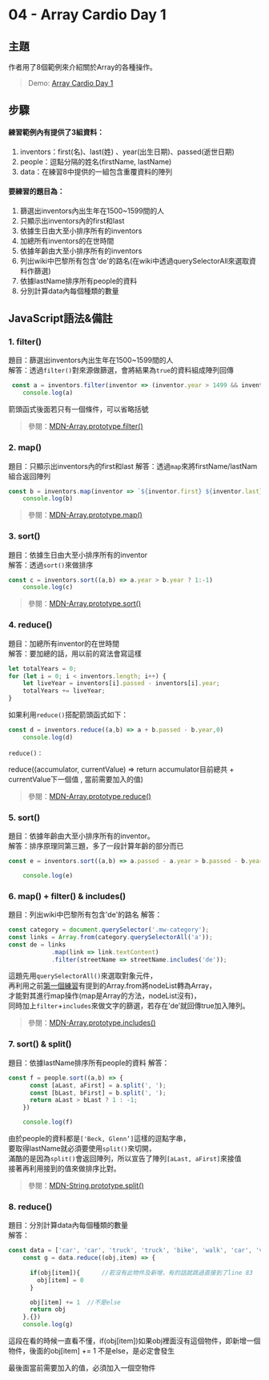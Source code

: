 # **04 - Array Cardio Day 1**

## **主題**
作者用了8個範例來介紹關於Array的各種操作。  

>Demo: [Array Cardio Day 1](https://neilworlds.com/javascript-30/04_Array-Cardio-Day-1/index.html)

## **步驟**
#### 練習範例內有提供了3組資料：
1. inventors：first(名)、last(姓) 、year(出生日期)、passed(逝世日期)
2. people：逗點分隔的姓名(firstName, lastName)
3. data：在練習8中提供的一組包含重覆資料的陣列

#### 要練習的題目為：
1. 篩選出inventors內出生年在1500~1599間的人
2. 只顯示出inventors內的first和last
3. 依據生日由大至小排序所有的inventors
4. 加總所有inventors的在世時間
5. 依據年齡由大至小排序所有的inventors
6. 列出wiki中巴黎所有包含'de'的路名(在wiki中透過querySelectorAll來選取資料作篩選)
7. 依據lastName排序所有people的資料
8. 分別計算data內每個種類的數量

## **JavaScript語法&備註**
### **1. filter()**
題目：篩選出inventors內出生年在1500~1599間的人  
解答：透過`filter()`對來源做篩選，會將結果為`true`的資料組成陣列回傳
````javascript
 const a = inventors.filter(inventor => (inventor.year > 1499 && inventor.year < 1600))
    console.log(a)
````
箭頭函式後面若只有一個條件，可以省略括號
>參閱：[MDN-Array.prototype.filter()](https://developer.mozilla.org/en-US/docs/Web/JavaScript/Reference/Global_Objects/Array/filter)

### **2. map()**
題目：只顯示出inventors內的first和last
解答：透過`map`來將firstName/lastNam組合返回陣列
````javascript
const b = inventors.map(inventor => `${inventor.first} ${inventor.last}`)
    console.log(b)
````
>參閱：[MDN-Array.prototype.map()](https://developer.mozilla.org/en-US/docs/Web/JavaScript/Reference/Global_Objects/Array/map)

### **3. sort()**
題目：依據生日由大至小排序所有的inventor  
解答：透過`sort()`來做排序
````javascript
const c = inventors.sort((a,b) => a.year > b.year ? 1:-1)
    console.log(c)
````` 
>參閱：[MDN-Array.prototype.sort()](https://developer.mozilla.org/en-US/docs/Web/JavaScript/Reference/Global_Objects/Array/sort)  


### **4. reduce()**
題目：加總所有inventor的在世時間  
解答：要加總的話，用以前的寫法會寫這樣
````javascript
let totalYears = 0;
for (let i = 0; i < inventors.length; i++) {
    let liveYear = inventors[i].passed - inventors[i].year;
    totalYears += liveYear;
}
````
如果利用`reduce()`搭配箭頭函式如下：
````javascript
const d = inventors.reduce((a,b) => a + b.passed - b.year,0)
    console.log(d)
````
`reduce()：`

reduce((accumulator, currentValue) => return accumulator目前總共 + currentValue下一個值 , 當前需要加入的值)

>參閱：[MDN-Array.prototype.reduce()](https://developer.mozilla.org/en-US/docs/Web/JavaScript/Reference/Global_Objects/Array/Reduce)

### **5. sort()**
題目：依據年齡由大至小排序所有的inventor。  
解答：排序原理同第三題，多了一段計算年齡的部分而已
````javascript
const e = inventors.sort((a,b) => a.passed - a.year > b.passed - b.year ? 1:-1)

    console.log(e)
````

### **6. map() + filter() & includes()**
題目：列出wiki中巴黎所有包含'de'的路名
解答：
````javascript
const category = document.querySelector('.mw-category');
const links = Array.from(category.querySelectorAll('a'));
const de = links
            .map(link => link.textContent)
            .filter(streetName => streetName.includes('de'));
````
這題先用`querySelectorAll()`來選取對象元件，  
再利用之前[第一個練習](https://github.com/guahsu/JavaScript30/tree/master/01_Java-Script-Drum-Kit)有提到的Array.from將nodeList轉為Array，  
才能對其進行map操作(map是Array的方法，nodeList沒有)，  
同時加上`filter`+`includes`來做文字的篩選，若存在’de’就回傳true加入陣列。
>參閱：[MDN-Array.prototype.includes()](https://developer.mozilla.org/en-US/docs/Web/JavaScript/Reference/Global_Objects/Array/includes)

### **7. sort() & split()**
題目：依據lastName排序所有people的資料
解答：
````javascript
const f = people.sort((a,b) => {
      const [aLast, aFirst] = a.split(', ');
      const [bLast, bFirst] = b.split(', ');
      return aLast > bLast ? 1 : -1;
    })

    console.log(f)
````
由於people的資料都是`['Beck, Glenn’]`這樣的逗點字串，  
要取得lastName就必須要使用`split()`來切開，  
滿酷的是因為`split()`會返回陣列，所以宣告了陣列`[aLast, aFirst]`來接值  
接著再利用接到的值來做排序比對。
>參閱：[MDN-String.prototype.split()](https://developer.mozilla.org/en-US/docs/Web/JavaScript/Reference/Global_Objects/String/split)

### **8. reduce()**
題目：分別計算data內每個種類的數量  
解答：
````javascript
const data = ['car', 'car', 'truck', 'truck', 'bike', 'walk', 'car', 'van', 'bike', 'walk', 'car', 'van', 'car', 'truck' ];
    const g = data.reduce((obj,item) => {
      
      if(obj[item]){      //若沒有此物件及新增，有的話就跳過直接到了line 83 
        obj[item] = 0
      } 

      obj[item] += 1  //不是else
      return obj
    },{})
    console.log(g)
````
這段在看的時候一直看不懂，if(obj[item])如果obj裡面沒有這個物件，即新增一個物件，後面的obj[item] += 1 不是else，是必定會發生

最後面當前需要加入的值，必須加入一個空物件
